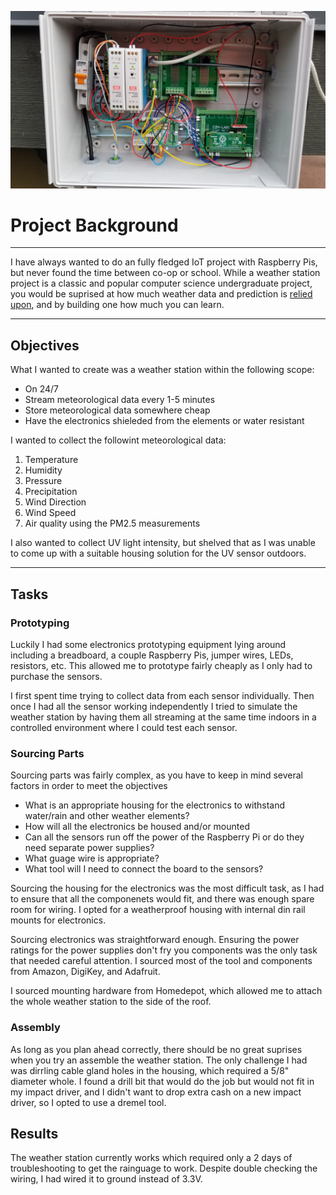![Weather Station](images/weather_Station3.jpg)
# Project Background
---

I have always wanted to do an fully fledged IoT project with Raspberry Pis, but never found the time between co-op or school. While a weather station project is a classic and popular computer science undergraduate project, you would be suprised at how much weather data and prediction is [relied upon](https://www.quora.com/What-is-the-importance-of-weather-forecasting), and by building one how much you can learn.

---
## Objectives

What I wanted to create was a weather station within the following scope:

- On 24/7
- Stream meteorological data every 1-5 minutes
- Store meteorological data somewhere cheap
- Have the electronics shieleded from the elements or water resistant

I wanted to collect the followint meteorological data:

1. Temperature
2. Humidity
3. Pressure
4. Precipitation
5. Wind Direction
6. Wind Speed
7. Air quality using the PM2.5 measurements

I also wanted to collect UV light intensity, but shelved that as I was unable to come up with a suitable housing solution for the UV sensor outdoors.

---
## Tasks
### Prototyping

Luckily I had some electronics prototyping equipment lying around including a breadboard, a couple Raspberry Pis, jumper wires, LEDs, resistors, etc. This allowed me to prototype fairly cheaply as I only had to purchase the sensors.

I first spent time trying to collect data from each sensor individually. Then once I had all the sensor working independently I tried to simulate the weather station by having them all streaming at the same time indoors in a controlled environment where I could test each sensor.

### Sourcing Parts

Sourcing parts was fairly complex, as you have to keep in mind several factors in order to meet the objectives

- What is an appropriate housing for the electronics to withstand water/rain and other weather elements?
- How will all the electronics be housed and/or mounted
- Can all the sensors run off the power of the Raspberry Pi or do they need separate power supplies?
- What guage wire is appropriate?
- What tool will I need to connect the board to the sensors?

Sourcing the housing for the electronics was the most difficult task, as I had to ensure that all the componenets would fit, and there was enough spare room for wiring. I opted for a weatherproof housing with internal din rail mounts for electronics.

Sourcing electronics was straightforward enough. Ensuring the power ratings for the power supplies don't fry you components was the only task that needed careful attention. I sourced most of the tool and components from Amazon, DigiKey, and Adafruit.

I sourced mounting hardware from Homedepot, which allowed me to attach the whole weather station to the side of the roof.

### Assembly

As long as you plan ahead correctly, there should be no great suprises when you try an assemble the weather station. The only challenge I had was dirrling cable gland holes in the housing, which required a 5/8" diameter whole. I found a drill bit that would do the job but would not fit in my impact driver, and I didn't want to drop extra cash on a new impact driver, so I opted to use a dremel tool.

## Results

The weather station currently works which required only a 2 days of troubleshooting to get the rainguage to work. Despite double checking the wiring, I had wired it to ground instead of 3.3V.